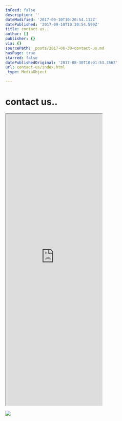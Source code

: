 ```yaml
---
inFeed: false
description: ''
dateModified: '2017-09-10T10:20:54.112Z'
datePublished: '2017-09-10T10:20:54.599Z'
title: contact us..
author: []
publisher: {}
via: {}
sourcePath: _posts/2017-08-30-contact-us.md
hasPage: true
starred: false
datePublishedOriginal: '2017-08-30T10:01:53.356Z'
url: contact-us/index.html
_type: MediaObject

---
```

# contact us..

<iframe src="https://the-grid.github.io/ed-userhtml/?g=eJw1i7EKwjAQQHe_4jjQTZOIIkqv3XTXwdk2aRMwRC7XCv16ocHxvcerQs-v6CBYwj5xfDvJ2-IQMneEXuSTL0r9665LcYGs7tfb3J7mZA6P_ByPe9WUk4RHt5nIICzcJraOCTXCN1jxhEbrNYJ3YfBCeNYa60qVuV79AAo0MUk" height="910" style=""></iframe>

![](https://the-grid-user-content.s3-us-west-2.amazonaws.com/4a388611-f276-409b-a129-58b0358805ad.jpg)